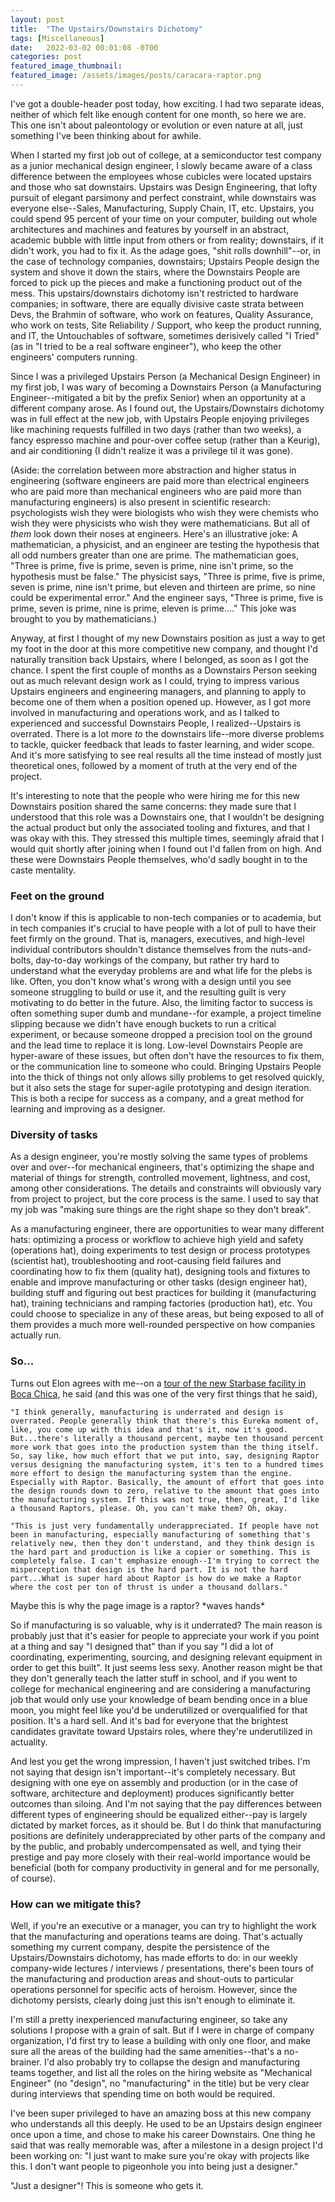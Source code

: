 ```yaml
---
layout: post
title:  "The Upstairs/Downstairs Dichotomy"
tags: [Miscellaneous]
date:   2022-03-02 00:01:08 -0700
categories: post
featured_image_thumbnail:
featured_image: /assets/images/posts/caracara-raptor.png
---
```


I've got a double-header post today, how exciting.  I had two separate ideas, neither of which felt like enough content for one month, so here we are. This one isn't about paleontology or evolution or even nature at all, just something I've been thinking about for awhile.

When I started my first job out of college, at a semiconductor test company as a junior mechanical design engineer, I slowly became aware of a class difference between the employees whose cubicles were located upstairs and those who sat downstairs. Upstairs was Design Engineering, that lofty pursuit of elegant parsimony and perfect constraint, while downstairs was everyone else--Sales, Manufacturing, Supply Chain, IT, etc. Upstairs, you could spend 95 percent of your time on your computer, building out whole architectures and machines and features by yourself in an abstract, academic bubble with little input from others or from reality; downstairs, if it didn't work, you had to fix it. As the adage goes, "shit rolls downhill"--or, in the case of technology companies, downstairs; Upstairs People design the system and shove it down the stairs, where the Downstairs People are forced to pick up the pieces and make a functioning product out of the mess.  This upstairs/downstairs dichotomy isn't restricted to hardware companies; in software, there are equally divisive caste strata between Devs, the Brahmin of software, who work on features, Quality Assurance, who work on tests, Site Reliability / Support, who keep the product running, and IT, the Untouchables of software, sometimes derisively called "I Tried" (as in "I tried to be a real software engineer"), who keep the other engineers' computers running.

Since I was a privileged Upstairs Person (a Mechanical Design Engineer) in my first job, I was wary of becoming a Downstairs Person (a Manufacturing Engineer--mitigated a bit by the prefix Senior) when an opportunity at a different company arose. As I found out, the Upstairs/Downstairs dichotomy was in full effect at the new job, with Upstairs People enjoying privileges like machining requests fulfilled in two days (rather than two weeks), a fancy espresso machine and pour-over coffee setup (rather than a Keurig), and air conditioning (I didn't realize it was a privilege til it was gone).

(Aside: the correlation between more abstraction and higher status in engineering (software engineers are paid more than electrical engineers who are paid more than mechanical engineers who are paid more than manufacturing engineers) is also present in scientific research: psychologists wish they were biologists who wish they were chemists who wish they were physicists who wish they were mathematicians. But all of *them* look down their noses at engineers. Here's an illustrative joke: A mathematician, a physicist, and an engineer are testing the hypothesis that all odd numbers greater than one are prime. The mathematician goes, "Three is prime, five is prime, seven is prime, nine isn't prime, so the hypothesis must be false." The physicist says, "Three is prime, five is prime, seven is prime, nine isn't prime, but eleven and thirteen are prime, so nine could be experimental error." And the engineer says, "Three is prime, five is prime, seven is prime, nine is prime, eleven is prime...." This joke was brought to you by mathematicians.)

Anyway, at first I thought of my new Downstairs position as just a way to get my foot in the door at this more competitive new company, and thought I'd naturally transition back Upstairs, where I belonged, as soon as I got the chance. I spent the first couple of months as a Downstairs Person seeking out as much relevant design work as I could, trying to impress various Upstairs engineers and engineering managers, and planning to apply to become one of them when a position opened up. However, as I got more involved in manufacturing and operations work, and as I talked to experienced and successful Downstairs People, I realized--Upstairs is overrated.  There is a lot more *to* the downstairs life--more diverse problems to tackle, quicker feedback that leads to faster learning, and wider scope. And it's more satisfying to see real results all the time instead of mostly just theoretical ones, followed by a moment of truth at the very end of the project.

It's interesting to note that the people who were hiring me for this new Downstairs position shared the same concerns: they made sure that I understood that this role was a Downstairs one, that I wouldn't be designing the actual product but only the associated tooling and fixtures, and that I was okay with this. They stressed this multiple times, seemingly afraid that I would quit shortly after joining when I found out I'd fallen from on high. And these were Downstairs People themselves, who'd sadly bought in to the caste mentality.

### Feet on the ground
I don't know if this is applicable to non-tech companies or to academia, but in tech companies it's crucial to have people with a lot of pull to have their feet firmly on the ground. That is, managers, executives, and high-level individual contributors shouldn't distance themselves from the nuts-and-bolts, day-to-day workings of the company, but rather try hard to understand what the everyday problems are and what life for the plebs is like. Often, you don't know what's wrong with a design until you see someone struggling to build or use it, and the resulting guilt is very motivating to do better in the future. Also, the limiting factor to success is often something super dumb and mundane--for example, a project timeline slipping because we didn't have enough buckets to run a critical experiment, or because someone dropped a precision tool on the ground and the lead time to replace it is long. Low-level Downstairs People are hyper-aware of these issues, but often don't have the resources to fix them, or the communication line to someone who could. Bringing Upstairs People into the thick of things not only allows silly problems to get resolved quickly, but it also sets the stage for super-agile prototyping and design iteration. This is both a recipe for success as a company, and a great method for learning and improving as a designer.

### Diversity of tasks
As a design engineer, you're mostly solving the same types of problems over and over--for mechanical engineers, that's optimizing the shape and material of things for strength, controlled movement, lightness, and cost, among other considerations. The details and constraints will obviously vary from project to project, but the core process is the same. I used to say that my job was "making sure things are the right shape so they don't break".

As a manufacturing engineer, there are opportunities to wear many different hats: optimizing a process or workflow to achieve high yield and safety (operations hat), doing experiments to test design or process prototypes (scientist hat), troubleshooting and root-causing field failures and coordinating how to fix them (quality hat), designing tools and fixtures to enable and improve manufacturing or other tasks (design engineer hat), building stuff and figuring out best practices for building it (manufacturing hat), training technicians and ramping factories (production hat), etc. You could choose to specialize in any of these areas, but being exposed to all of them provides a much more well-rounded perspective on how companies actually run.

### So...

Turns out Elon agrees with me--on a [tour of the new Starbase facility in Boca Chica](https://www.youtube.com/watch?v=t705r8ICkRw), he said (and this was one of the very first things that he said),

 ```"I think generally, manufacturing is underrated and design is overrated. People generally think that there's this Eureka moment of, like, you come up with this idea and that's it, now it's good. But...there's literally a thousand percent, maybe ten thousand percent more work that goes into the production system than the thing itself. So, say like, how much effort that we put into, say, designing Raptor versus designing the manufacturing system, it's ten to a hundred times more effort to design the manufacturing system than the engine. Especially with Raptor. Basically, the amount of effort that goes into the design rounds down to zero, relative to the amount that goes into the manufacturing system. If this was not true, then, great, I'd like a thousand Raptors, please. Oh, you can't make them? Oh, okay.``` 

 ```"This is just very fundamentally underappreciated. If people have not been in manufacturing, especially manufacturing of something that's relatively new, then they don't understand, and they think design is the hard part and production is like a copier or something. This is completely false. I can't emphasize enough--I'm trying to correct the misperception that design is the hard part. It is not the hard part...What is super hard about Raptor is how do we make a Raptor where the cost per ton of thrust is under a thousand dollars."```

Maybe this is why the page image is a raptor? \*waves hands\*

So if manufacturing is so valuable, why is it underrated? The main reason is probably just that it's easier for people to appreciate your work if you point at a thing and say "I designed that" than if you say "I did a lot of coordinating, experimenting, sourcing, and designing relevant equipment in order to get this built". It just seems less sexy. Another reason might be that they don't generally teach the latter stuff in school, and if you went to college for mechanical engineering and are considering a manufacturing job that would only use your knowledge of beam bending once in a blue moon, you might feel like you'd be underutilized or overqualified for that position. It's a hard sell. And it's bad for everyone that the brightest candidates gravitate toward Upstairs roles, where they're underutilized in actuality.

And lest you get the wrong impression, I haven't just switched tribes. I'm not saying that design isn't important--it's completely necessary. But designing with one eye on assembly and production (or in the case of software, architecture and deployment) produces significantly better outcomes than siloing. And I'm not saying that the pay differences between different types of engineering should be equalized either--pay is largely dictated by market forces, as it should be. But I do think that manufacturing positions are definitely underappreciated by other parts of the company and by the public, and probably undercompensated as well, and tying their prestige and pay more closely with their real-world importance would be beneficial (both for company productivity in general and for me personally, of course).

### How can we mitigate this?

Well, if you're an executive or a manager, you can try to highlight the work that the manufacturing and operations teams are doing. That's actually something my current company, despite the persistence of the Upstairs/Downstairs dichotomy, has made efforts to do: in our weekly company-wide lectures / interviews / presentations, there's been tours of the manufacturing and production areas and shout-outs to particular operations personnel for specific acts of heroism. However, since the dichotomy persists, clearly doing just this isn't enough to eliminate it.

I'm still a pretty inexperienced manufacturing engineer, so take any solutions I propose with a grain of salt. But if I were in charge of company organization, I'd first try to lease a building with only one floor, and make sure all the areas of the building had the same amenities--that's a no-brainer. I'd also probably try to collapse the design and manufacturing teams together, and list all the roles on the hiring website as "Mechanical Engineer" (no "design", no "manufacturing" in the title) but be very clear during interviews that spending time on both would be required.

I've been super privileged to have an amazing boss at this new company who understands all this deeply. He used to be an Upstairs design engineer once upon a time, and chose to make his career Downstairs. One thing he said that was really memorable was, after a milestone in a design project I'd been working on: "I just want to make sure you're okay with projects like this. I don't want people to pigeonhole you into being just a designer."

"Just a designer"! This is someone who gets it.